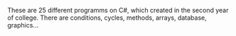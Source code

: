 These are 25 different programms on C#, which created in the second year of college.
There are conditions, cycles, methods, arrays, database, graphics...
